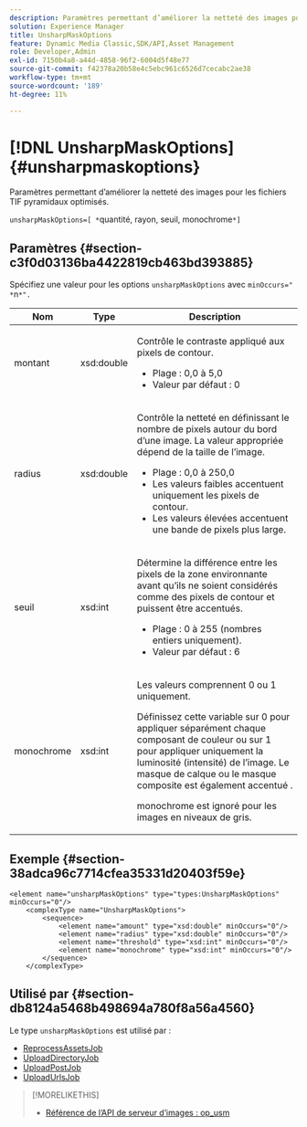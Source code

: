 ```yaml
---
description: Paramètres permettant d’améliorer la netteté des images pour les fichiers TIF pyramidaux optimisés.
solution: Experience Manager
title: UnsharpMaskOptions
feature: Dynamic Media Classic,SDK/API,Asset Management
role: Developer,Admin
exl-id: 7150b4a8-a44d-4858-96f2-6004d5f48e77
source-git-commit: f42378a20b58e4c5ebc961c6526d7cecabc2ae38
workflow-type: tm+mt
source-wordcount: '189'
ht-degree: 11%

---
```


# [!DNL UnsharpMaskOptions]{#unsharpmaskoptions}

Paramètres permettant d’améliorer la netteté des images pour les fichiers TIF pyramidaux optimisés.

`unsharpMaskOptions=[ *`quantité, rayon, seuil, monochrome`*]`

## Paramètres {#section-c3f0d03136ba4422819cb463bd393885}

Spécifiez une valeur pour les options `unsharpMaskOptions` avec `minOccurs=" *`n`*".`

<table id="table_D1392963C5694969A9D546F82DB6F45C">
 <thead>
  <tr>
   <th colname="col1" class="entry"> Nom </th>
   <th colname="col2" class="entry"> Type </th>
   <th colname="col3" class="entry"> Description </th>
  </tr>
 </thead>
 <tbody>
  <tr>
   <td colname="col1"><span class="codeph"><span class="varname"> montant</span></span></td>
   <td colname="col2"><span class="codeph"> xsd:double</span></td>
   <td colname="col3"><p>Contrôle le contraste appliqué aux pixels de contour. 
     <ul id="ul_7AA17E354EE64BC4A5BEAE853FF17191">
      <li id="li_42FB21C7ED884E1DB03274130B8DCB10">Plage : 0,0 à 5,0 </li>
      <li id="li_E980CAA1A9C54D60A121F21C964820FF">Valeur par défaut : 0 </li>
     </ul></p></td>
  </tr>
  <tr>
   <td colname="col1"><span class="codeph"><span class="varname"> radius</span></span></td>
   <td colname="col2"><span class="codeph"> xsd:double</span></td>
   <td colname="col3"><p>Contrôle la netteté en définissant le nombre de pixels autour du bord d’une image. La valeur appropriée dépend de la taille de l’image. 
     <ul id="ul_D4391CD407DE4B48AF4523EBD85D0D40">
      <li id="li_8AEF11A489484EFD91416F8A03C4DB25">Plage : 0,0 à 250,0 </li>
      <li id="li_9F1D1B52AFBA46B8BDCDF99A21140002">Les valeurs faibles accentuent uniquement les pixels de contour. </li>
      <li id="li_7D9FD8AA4899404283D7AB596364A4AF">Les valeurs élevées accentuent une bande de pixels plus large. </li>
     </ul></p></td>
  </tr>
  <tr>
   <td colname="col1"><span class="codeph"><span class="varname"> seuil</span></span></td>
   <td colname="col2"><span class="codeph"> xsd:int</span></td>
   <td colname="col3"><p>Détermine la différence entre les pixels de la zone environnante avant qu’ils ne soient considérés comme des pixels de contour et puissent être accentués. 
     <ul id="ul_117E556E3ECF42CC878DD80D338D19CA">
      <li id="li_CFEE76DB78BF437E8463C9089486F8A6">Plage : 0 à 255 (nombres entiers uniquement). </li>
      <li id="li_77113DC2698A4D48B11288718766E6A2">Valeur par défaut : 6 </li>
     </ul></p></td>
  </tr>
  <tr>
   <td colname="col1"><span class="codeph"><span class="varname"> monochrome</span></span></td>
   <td colname="col2"><span class="codeph"> xsd:int</span></td>
   <td colname="col3"><p>Les valeurs comprennent <span class="codeph"> 0</span> ou <span class="codeph"> 1</span> uniquement. </p><p>Définissez cette variable sur <span class="codeph"> 0</span> pour appliquer séparément chaque composant de couleur ou sur <span class="codeph"> 1</span> pour appliquer uniquement la luminosité (intensité) de l’image. Le masque de calque ou le masque composite est également accentué . </p><p><span class="codeph"><span class="varname"> monochrome</span></span> est ignoré pour les images en niveaux de gris. </p></td>
  </tr>
 </tbody>
</table>

## Exemple {#section-38adca96c7714cfea35331d20403f59e}

```
<element name="unsharpMaskOptions" type="types:UnsharpMaskOptions" minOccurs="0"/>
    <complexType name="UnsharpMaskOptions">
        <sequence>
            <element name="amount" type="xsd:double" minOccurs="0"/>
            <element name="radius" type="xsd:double" minOccurs="0"/>
            <element name="threshold" type="xsd:int" minOccurs="0"/>
            <element name="monochrome" type="xsd:int" minOccurs="0"/>        
        </sequence>
    </complexType>
```

## Utilisé par {#section-db8124a5468b498694a780f8a56a4560}

Le type `unsharpMaskOptions` est utilisé par :

* [ReprocessAssetsJob](../../types/c-data-types/r-reprocess-assets-job.md#reference-a303f7832ae44fdab1dca7cc8bef3fa3)
* [UploadDirectoryJob](../../types/c-data-types/r-upload-directory-job.md#reference-e707ebf53b074c49ad983d1886e0bbb6)
* [UploadPostJob](../../types/c-data-types/r-upload-post-job.md#reference-bca2339b593f4637a687c33937215ef4)
* [UploadUrlsJob](../../types/c-data-types/r-upload-urls-job.md#reference-8e9bc895268c4321b233dbeadc990398)

>[!MORELIKETHIS]
>
>* [Référence de l’API de serveur d’images : op_usm](https://experienceleague.adobe.com/docs/dynamic-media-developer-resources/image-serving-api/image-serving-api/http-protocol-reference/command-reference/r-op-usm.html?lang=fr)
